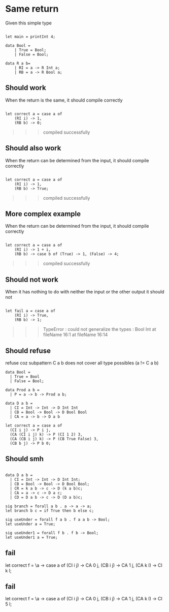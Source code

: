 # Same return

Given this simple type 
```

let main = printInt 4;

data Bool = 
    | True = Bool;
    | False = Bool;

data R a b= 
    | RI = a -> R Int a;
    | RB = a -> R Bool a;

```

## Should work

When the return is the same, it should compile correctly
```

let correct a = case a of
    (RI i) -> 1,
    (RB b) -> 0;

```
>>>compiled successfully

## Should also work

When the return can be determined from the input, it should compile correctly
```

let correct a = case a of
    (RI i) -> 1,
    (RB b) -> True;

```
>>>compiled successfully

## More complex example

When the return can be determined from the input, it should compile correctly
```

let correct a = case a of
    (RI i) -> 1 + i,
    (RB b) -> case b of (True) -> 1, (False) -> 4;

```
>>>compiled successfully

## Should not work

When it has nothing to do with neither the input or the other output it should not
```

let fail a = case a of
    (RI i) -> True,
    (RB b) -> 1;
``` 
>>>TypeError : could not generalize the types : Bool Int at fileName 16:1 at fileName 16:14

## Should refuse

refuse coz subpattern C a b does not cover all type possibles (a != C a b)
```
data Bool =
  | True = Bool
  | False = Bool;

data Prod a b = 
  | P = a -> b -> Prod a b;

data D a b = 
  | CI = Int -> Int -> D Int Int
  | CB = Bool -> Bool -> D Bool Bool
  | CA = a -> b -> D a b

let correct a = case a of
  (CI i j) -> P i j,
  (CA (CI i j) k) -> P (CI 1 2) 3,
  (CA (CB i j) k) -> P (CB True False) 3,
  (CB b j) -> P b 0;

```

## Should smh

```

data D a b = 
  | CI = Int -> Int -> D Int Int;
  | CB = Bool -> Bool -> D Bool Bool;
  | CR = k a b -> c -> D (k a b)c;
  | CA = a -> c -> D a c;
  | CD = D a b -> c -> D (D a b)c;

sig branch = forall a b . a -> a -> a;
let branch b c = if True then b else c;

sig useUnder = forall f a b . f a a b -> Bool;
let useUnder a = True;

sig useUnder1 = forall f b . f b -> Bool;
let useUnder1 a = True;

```


## fail 

let correct f = \a -> case a of
  (CI i j) -> CA 0 j,
  (CB i j) -> CA 1 j,
  (CA k l) -> CI k l;

## fail 


let correct f = \a -> case a of
  (CI i j) -> CA 0 j,
  (CB i j) -> CA 1 j,
  (CA k l) -> CI 5 l;